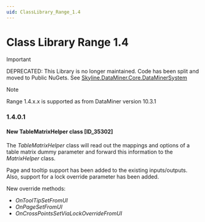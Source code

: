 ```yaml
---
uid: ClassLibrary_Range_1.4
---
```


# Class Library Range 1.4

>[!IMPORTANT]
> DEPRECATED: This Library is no longer maintained. Code has been split and moved to Public NuGets.
> See [Skyline.DataMiner.Core.DataMinerSystem](xref:Skyline_DataMiner_Core_DataMinerSystem_Range_1.0)

> [!NOTE]
> Range 1.4.x.x is supported as from DataMiner version 10.3.1

### 1.4.0.1

#### New TableMatrixHelper class [ID_35302]

The *TableMatrixHelper* class will read out the mappings and options of a table matrix dummy parameter and forward this information to the *MatrixHelper* class.

Page and tooltip support has been added to the existing inputs/outputs. Also, support for a lock override parameter has been added.

New override methods:

- *OnToolTipSetFromUI*
- *OnPageSetFromUI*
- *OnCrossPointsSetViaLockOverrideFromUI*
